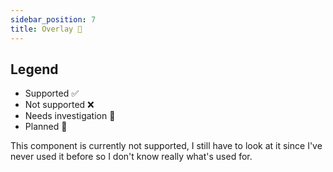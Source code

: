 ```yaml
---
sidebar_position: 7
title: Overlay 🤔
---
```


## Legend

- Supported ✅
- Not supported ❌
- Needs investigation 🤔
- Planned 🌲

This component is currently not supported, I still have to look at it since I've never used it before so I don't know really what's used for.
